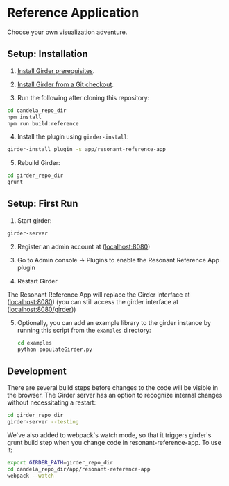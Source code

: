 # Reference Application

Choose your own visualization adventure.

## Setup: Installation

1. [Install Girder prerequisites](http://girder.readthedocs.org/en/latest/prerequisites.html).

2. [Install Girder from a Git checkout](http://girder.readthedocs.org/en/latest/installation.html#install-from-git-checkout).

3. Run the following after cloning this repository:

  ```bash
  cd candela_repo_dir
  npm install
  npm run build:reference
  ```

4. Install the plugin using `girder-install`:

  ```bash
  girder-install plugin -s app/resonant-reference-app
  ```

5. Rebuild Girder:

  ```bash
  cd girder_repo_dir
  grunt
  ```

## Setup: First Run

1. Start girder:

  ```bash
  girder-server
  ```

2. Register an admin account at ([localhost:8080](http://localhost:8080))

3. Go to Admin console -> Plugins to enable the Resonant Reference App plugin

4. Restart Girder

The Resonant Reference App will replace the Girder interface at ([localhost:8080](http://localhost:8080))
(you can still access the girder interface at ([localhost:8080/girder](http://localhost:8080/girder)))

5. Optionally, you can add an example library to the girder instance
   by running this script from the `examples` directory:
   
   ```bash
   cd examples
   python populateGirder.py
   ```

## Development

There are several build steps before changes to the code will
be visible in the browser. The Girder server has an option
to recognize internal changes without necessitating a restart:

  ```bash
  cd girder_repo_dir
  girder-server --testing
  ```

We've also added to webpack's watch mode, so that it triggers
girder's grunt build step when you change code in resonant-reference-app. To
use it:

  ```bash
  export GIRDER_PATH=girder_repo_dir
  cd candela_repo_dir/app/resonant-reference-app
  webpack --watch
  ```